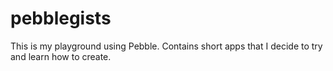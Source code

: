 # pebblegists
This is my playground using Pebble. Contains short apps that I decide to try and learn how to create.
